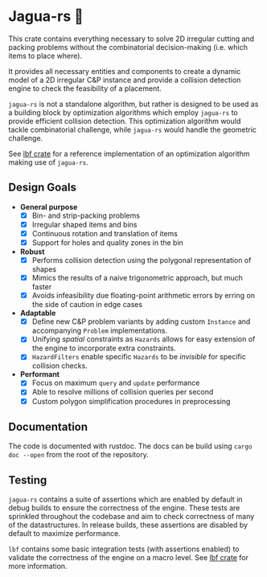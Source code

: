 # Jagua-rs 🐆

This crate contains everything necessary to solve 2D irregular cutting and packing problems without the combinatorial decision-making (i.e. which items to place where).

It provides all necessary entities and components to create a dynamic model of a 2D irregular C&P instance and provide a collision detection engine to check the feasibility of a placement.

`jagua-rs` is not a standalone algorithm, but rather is designed to be used as a building block by optimization algorithms which employ `jagua-rs` to provide efficient collision detection.
This optimization algorithm would tackle combinatorial challenge, while `jagua-rs` would handle the geometric challenge.

See [lbf crate](../lbf) for a reference implementation of an optimization algorithm making use of `jagua-rs`.

## Design Goals

- **General purpose** 
  - [x] Bin- and strip-packing problems
  - [x] Irregular shaped items and bins
  - [x] Continuous rotation and translation of items
  - [x] Support for holes and quality zones in the bin
- **Robust**
  - [x] Performs collision detection using the polygonal representation of shapes
  - [x] Mimics the results of a naive trigonometric approach, but much faster
  - [x] Avoids infeasibility due floating-point arithmetic errors by erring on the side of caution in edge cases
- **Adaptable**
  - [x] Define new C&P problem variants by adding custom `Instance` and accompanying `Problem` implementations.
  - [x] Unifying *spatial* constraints as `Hazards` allows for easy extension of the engine to incorporate extra constraints.
  - [x] `HazardFilters` enable specific `Hazards` to be *invisible* for specific collision checks.
- **Performant**
  - [x] Focus on maximum `query` and `update` performance
  - [x] Able to resolve millions of collision queries per second
  - [x] Custom polygon simplification procedures in preprocessing

## Documentation

The code is documented with rustdoc.
The docs can be build using `cargo doc --open` from the root of the repository.

## Testing

`jagua-rs` contains a suite of assertions which are enabled by default in debug builds to ensure the correctness of the engine.
These tests are sprinkled throughout the codebase and aim to check correctness of many of the datastructures.
In release builds, these assertions are disabled by default to maximize performance.

`lbf` contains some basic integration tests (with assertions enabled) to validate the correctness of the engine on a macro level.
See [lbf crate](../lbf#Testing) for more information.
